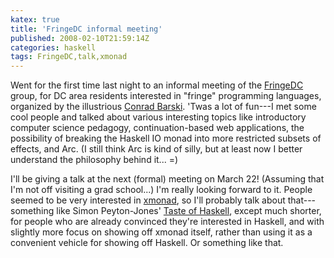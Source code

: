 ```yaml
---
katex: true
title: 'FringeDC informal meeting'
published: 2008-02-10T21:59:14Z
categories: haskell
tags: FringeDC,talk,xmonad
---
```


Went for the first time last night to an informal meeting of the <a href="http://www.lisperati.com/fringedc.html">FringeDC</a> group, for DC area residents interested in "fringe" programming languages, organized by the illustrious <a href="http://www.lisperati.com/">Conrad Barski</a>.  'Twas a lot of fun---I met some cool people and talked about various interesting topics like introductory computer science pedagogy, continuation-based web applications, the possibility of breaking the Haskell IO monad into more restricted subsets of effects, and Arc.  (I still think Arc is kind of silly, but at least now I better understand the philosophy behind it... =)

I'll be giving a talk at the next (formal) meeting on March 22!  (Assuming that I'm not off visiting a grad school...)  I'm really looking forward to it.  People seemed to be very interested in <a href="http://xmonad.org/">xmonad</a>, so I'll probably talk about that---something like Simon Peyton-Jones' <a href="http://conferences.oreillynet.com/cs/os2007/view/e_sess/14016">Taste of Haskell</a>, except much shorter, for people who are already convinced they're interested in Haskell, and with slightly more focus on showing off xmonad itself, rather than using it as a convenient vehicle for showing off Haskell.  Or something like that.

